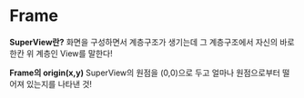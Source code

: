 # Frame

**SuperView란?**
화면을 구성하면서 계층구조가 생기는데 그 계층구조에서 자신의 바로 한칸 위 계층인 View를 말한다!

**Frame의 origin(x,y)**
SuperView의 원점을 (0,0)으로 두고 얼마나 원점으로부터 떨어져 있는지를 나타낸 것!
